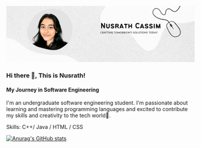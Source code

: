 
![My Journey in Software Engineering](https://github.com/NusrathCassim/NusrathCassim/blob/main/banner.png)
### Hi there 👋, This is Nusrath!
#### My Journey in Software Engineering

I'm an undergraduate software engineering student. I'm passionate about learning and mastering programming languages and excited to contribute my skills and creativity to the tech world🚀.

Skills: C++/ Java / HTML / CSS

[![Anurag's GitHub stats](https://github-readme-stats.vercel.app/api?username=NusrathCassim)](https://github.com/anuraghazra/github-readme-stats)
 
